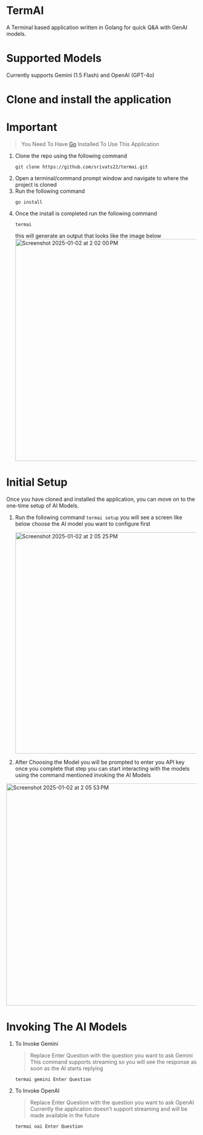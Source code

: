 # TermAI

A Terminal based application written in Golang for quick Q&A with GenAI models.

# Supported Models

Currently supports Gemini (1.5 Flash) and OpenAI (GPT-4o)

# Clone and install the application
# Important
> You Need To Have [Go](https://go.dev/) Installed To Use This Application
1. Clone the repo using the following command
   ```
   git clone https://github.com/srivats22/termai.git
   ```
2. Open a terminal/command prompt window and navigate to where the project is cloned
3. Run the following command
   ```
   go install
   ```
4. Once the install is completed run the following command
   ```
   termai
   ```
   this will generate an output that looks like the image below
   <img width="586" alt="Screenshot 2025-01-02 at 2 02 00 PM" src="https://github.com/user-attachments/assets/1482fe0b-e5f0-43d7-a107-c9be5011ed1d" />

# Initial Setup

Once you have cloned and installed the application, you can move on to the one-time setup of AI Models.

1. Run the following command
   ```termai setup```
   you will see a screen like below choose the AI model you want to configure first
   
   <img width="584" alt="Screenshot 2025-01-02 at 2 05 25 PM" src="https://github.com/user-attachments/assets/5b22f6b9-8782-4ec4-8f3a-30cebc9df0ce" />
   
2. After Choosing the Model you will be prompted to enter you API key once you complete that step you can start interacting with the models using the command mentioned invoking the AI Models
<img width="586" alt="Screenshot 2025-01-02 at 2 05 53 PM" src="https://github.com/user-attachments/assets/e0fd131f-6488-4ce2-b7be-daba2d45e12a" />

# Invoking The AI Models
1. To Invoke Gemini
   > Replace Enter Question with the question you want to ask Gemini
   > This command supports streaming so you will see the response as soon as the AI starts replying
   ```
   termai gemini Enter Question
   ```
2. To Invoke OpenAI
   > Replace Enter Question with the question you want to ask OpenAI
   > Currently the application doesn't support streaming and will be made available in the future
   ```
   termai oai Enter Question
   ```
